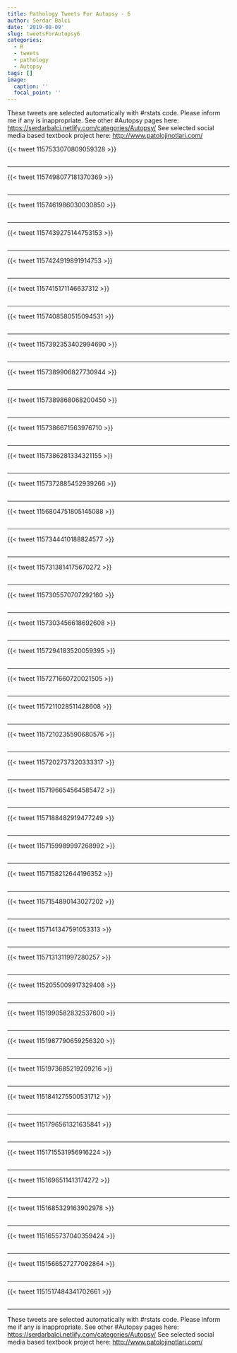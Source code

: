 ```yaml
---
title: Pathology Tweets For Autopsy - 6
author: Serdar Balci
date: '2019-08-09'
slug: tweetsForAutopsy6
categories:
  - R
  - tweets
  - pathology
  - Autopsy
tags: []
image:
  caption: ''
  focal_point: ''
---
```



These tweets are selected automatically with #rstats code. Please inform me if any is inappropriate.
See other #Autopsy pages here: https://serdarbalci.netlify.com/categories/Autopsy/ 
See selected social media based textbook project here: http://www.patolojinotlari.com/

{{< tweet 1157533070809059328 >}}
<br>
<br>
<hr>
{{< tweet 1157498077181370369 >}}
<br>
<br>
<hr>
{{< tweet 1157461986030030850 >}}
<br>
<br>
<hr>
{{< tweet 1157439275144753153 >}}
<br>
<br>
<hr>
{{< tweet 1157424919891914753 >}}
<br>
<br>
<hr>
{{< tweet 1157415171146637312 >}}
<br>
<br>
<hr>
{{< tweet 1157408580515094531 >}}
<br>
<br>
<hr>
{{< tweet 1157392353402994690 >}}
<br>
<br>
<hr>
{{< tweet 1157389906827730944 >}}
<br>
<br>
<hr>
{{< tweet 1157389868068200450 >}}
<br>
<br>
<hr>
{{< tweet 1157386671563976710 >}}
<br>
<br>
<hr>
{{< tweet 1157386281334321155 >}}
<br>
<br>
<hr>
{{< tweet 1157372885452939266 >}}
<br>
<br>
<hr>
{{< tweet 1156804751805145088 >}}
<br>
<br>
<hr>
{{< tweet 1157344410188824577 >}}
<br>
<br>
<hr>
{{< tweet 1157313814175670272 >}}
<br>
<br>
<hr>
{{< tweet 1157305570707292160 >}}
<br>
<br>
<hr>
{{< tweet 1157303456618692608 >}}
<br>
<br>
<hr>
{{< tweet 1157294183520059395 >}}
<br>
<br>
<hr>
{{< tweet 1157271660720021505 >}}
<br>
<br>
<hr>
{{< tweet 1157211028511428608 >}}
<br>
<br>
<hr>
{{< tweet 1157210235590680576 >}}
<br>
<br>
<hr>
{{< tweet 1157202737320333317 >}}
<br>
<br>
<hr>
{{< tweet 1157196654564585472 >}}
<br>
<br>
<hr>
{{< tweet 1157188482919477249 >}}
<br>
<br>
<hr>
{{< tweet 1157159989997268992 >}}
<br>
<br>
<hr>
{{< tweet 1157158212644196352 >}}
<br>
<br>
<hr>
{{< tweet 1157154890143027202 >}}
<br>
<br>
<hr>
{{< tweet 1157141347591053313 >}}
<br>
<br>
<hr>
{{< tweet 1157131311997280257 >}}
<br>
<br>
<hr>
{{< tweet 1152055009917329408 >}}
<br>
<br>
<hr>
{{< tweet 1151990582832537600 >}}
<br>
<br>
<hr>
{{< tweet 1151987790659256320 >}}
<br>
<br>
<hr>
{{< tweet 1151973685219209216 >}}
<br>
<br>
<hr>
{{< tweet 1151841275500531712 >}}
<br>
<br>
<hr>
{{< tweet 1151796561321635841 >}}
<br>
<br>
<hr>
{{< tweet 1151715531956916224 >}}
<br>
<br>
<hr>
{{< tweet 1151696511413174272 >}}
<br>
<br>
<hr>
{{< tweet 1151685329163902978 >}}
<br>
<br>
<hr>
{{< tweet 1151655737040359424 >}}
<br>
<br>
<hr>
{{< tweet 1151566527277092864 >}}
<br>
<br>
<hr>
{{< tweet 1151517484341702661 >}}
<br>
<br>
<hr>


These tweets are selected automatically with #rstats code. Please inform me if any is inappropriate.
See other #Autopsy pages here: https://serdarbalci.netlify.com/categories/Autopsy/ 
See selected social media based textbook project here: http://www.patolojinotlari.com/
